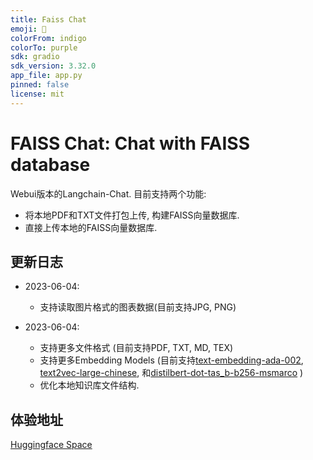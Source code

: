 ```yaml
---
title: Faiss Chat
emoji: 🐠
colorFrom: indigo
colorTo: purple
sdk: gradio 
sdk_version: 3.32.0
app_file: app.py
pinned: false
license: mit
---
```


# FAISS Chat: Chat with FAISS database

Webui版本的Langchain-Chat. 目前支持两个功能:
* 将本地PDF和TXT文件打包上传, 构建FAISS向量数据库. 
* 直接上传本地的FAISS向量数据库. 


## 更新日志


* 2023-06-04: 
  * 支持读取图片格式的图表数据(目前支持JPG, PNG)
  
* 2023-06-04: 
  * 支持更多文件格式 (目前支持PDF, TXT, MD, TEX)
  * 支持更多Embedding Models (目前支持[text-embedding-ada-002](https://openai.com/blog/new-and-improved-embedding-model), [text2vec-large-chinese](https://huggingface.co/GanymedeNil/text2vec-large-chinese), 和[distilbert-dot-tas_b-b256-msmarco](https://huggingface.co/sebastian-hofstaetter/distilbert-dot-tas_b-b256-msmarco) )
  * 优化本地知识库文件结构. 

## 体验地址
[Huggingface Space](https://huggingface.co/spaces/shaocongma/faiss_chat)

